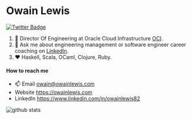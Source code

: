 # Owain Lewis

[![Twitter Badge](https://img.shields.io/badge/-owainlewis-1ca0f1?style=flat-square&logo=twitter&logoColor=white&link=https://twitter.com/owainlewis)](https://twitter.com/owainlewis)

1. :office: Director Of Engineering at Oracle Cloud Infrastructure [OCI](https://www.oracle.com/cloud/).
2. :speech_balloon: Ask me about engineering management or software engineer career coaching on [LinkedIn](https://www.linkedin.com/in/owainlewis82/). 
3. :heart: Haskell, Scala, OCaml, Clojure, Ruby. 

#### How to reach me
- 📫 Email owain@owainlewis.com
- Website https://owainlewis.com
- LinkedIn https://www.linkedin.com/in/owainlewis82

![github stats](https://github-readme-stats.vercel.app/api?username=owainlewis&show_icons=true&count_private=true&hide_title=true)
